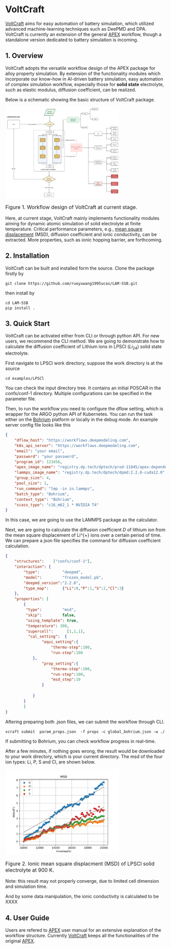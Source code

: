 # VoltCraft
[VoltCraft](https://github.com/ruoyuwang1995ucas/LAM-SSB) aims for easy automation of battery simulation, which utilized advanced machine-learning techniques such as DeePMD and DPA. VoltCraft is currently an extension of the general [APEX](https://github.com/deepmodeling/APEX) workflow, though a standalone version dedicated to battery simulation is incoming.

## 1. Overview
VoltCraft adopts the versatile workflow design of the APEX package for alloy property simulation. By extension of the functionality modules which incorporate our know-how in AI-driven battery simulation, easy automation of complex simulation workflow, especially those for **solid state** electrolyte, such as elastic modulus, diffusion coefficient, can be realized. 

Below is a schematic showing the basic structure of VoltCraft package.
 <div>
    <img src="./docs/images/schematic.png" alt="Fig1" style="zoom: 35%;">
    <p style='font-size:1.0rem; font-weight:none'>Figure 1. Workflow design of VoltCraft at current stage.</p>
</div>

Here, at current stage, VoltCraft mainly implements functionality modules aiming for dynamic atomic simulation of solid electrolyte at finite temperature. Critical performance parameters, e.g., [mean square displacement](https://en.wikipedia.org/wiki/Mean_squared_displacement) (MSD), diffusion coefficient and ionic conductivity, can be extracted. More properties, such as ionic hopping barrier, are forthcoming.

## 2. Installation
VoltCraft can be built and installed form the source. Clone the package firstly by
```shell
git clone https://github.com/ruoyuwang1995ucas/LAM-SSB.git
```

then install by
```shell
cd LAM-SSB
pip install .
```

## 3. Quick Start
VoltCraft can be activated either from CLI or through python API. For new users, we recommend the CLI method. We are going to demonstrate how to calculate the diffusion coefficient of Lithium ions in LPSCl ($Li_{24}$) solid state electrolyte.

First navigate to LPSCl work directory, suppose the work directory is at the source
```shell
cd examples/LPSCl
```

You can check the input directory tree. It contains an initial POSCAR in the confs/conf-1 directory. Multiple configurations can be specified in the parameter file.

Then, to run the workflow you need to configure the dflow setting, which is wrapper for the ARGO python API of Kubernetes. You can run the task either on the [Bohrium](https://bohrium.dp.tech/home) platform or locally in the debug mode. An example server config file looks like this
```json
{
    "dflow_host": "https://workflows.deepmodeling.com",
    "k8s_api_server": "https://workflows.deepmodeling.com",
    "email": "your email",
    "password": "your password",
    "program_id": 123456,
    "apex_image_name": "registry.dp.tech/dptech/prod-11045/apex-dependency:1.1.0",
    "lammps_image_name": "registry.dp.tech/dptech/dpmd:2.2.8-cuda12.0",
    "group_size": 4,
    "pool_size": 1,
    "run_command": "lmp -in in.lammps",
    "batch_type": "Bohrium",
    "context_type": "Bohrium",
    "scass_type": "c16_m62_1 * NVIDIA T4"
}
```
In this case, we are going to use the LAMMPS package as the calculator.

Next, we are going to calculate the diffusion coefficient $D$ of lithium ion from the mean square displacement of Li^{+} ions over a certain period of time. We can prepare a json file specifies the command for diffusion coefficient calculation.

```json
{
    "structures":    ["confs/conf-1"],
    "interaction": {
        "type":          "deepmd",
        "model":         "frozen_model.pb",
        "deepmd_version":"2.2.8",
        "type_map":      {"Li":0,"P":1,"S":2,"Cl":3}
    },
    "properties": [
        {
         "type":         "msd",
         "skip":         false,
         "using_template": true,
         "temperature": 300,
         "supercell":      [1,1,1],
	      "cal_setting":  {
                "equi_setting":{
                    "thermo-step":100,
                    "run-step":100
            },
                "prop_setting":{
                    "thermo-step":100,
                    "run-step":100,
                    "msd_step":10
                }
                    
            }
        }
        ]
}
```
Aftering preparing both .json files, we can submit the workflow through CLI. 
```shell
vcraft submit  param_props.json  -f props -c global_bohrium.json -w ./ 
```
If submitting to Bohrium, you can check workflow progress in real-time.

After a few minutes, if nothing goes wrong, the result would be downloaded to your work directory, which is your current directory. The msd of the four ion types: Li, P, S and Cl, are shown below.
 <div>
    <img src="./docs/images/msd.png" alt="Fig1" style="zoom: 35%;">
    <p style='font-size:1.0rem; font-weight:none'>Figure 2. Ionic mean square displacment (MSD) of LPSCl solid electrolyte at 900 K.</p>
</div>

Note: this result may not properly converge, due to limited cell dimension and simulation time. 


And by some data manipulation, the ionic conductivity is calculated to be XXXX



## 4. User Guide
Users are refered to [APEX](https://github.com/deepmodeling/APEX) user manual for an extensive explanation of the workflow structure. Currently [VoltCraft](https://github.com/ruoyuwang1995ucas/LAM-SSB) keeps all the functionalities of the original [APEX](https://github.com/deepmodeling/APEX).



